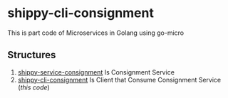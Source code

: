 # shippy-cli-consignment

This is part code of Microservices in Golang using go-micro

## Structures

1. [shippy-service-consignment](https://github.com/repodevs/shippy-service-consignment) Is Consignment Service
2. [shippy-cli-consignment](https://github.com/repodevs/shippy-cli-consignment) Is Client that Consume Consignment Service (_this code_)
